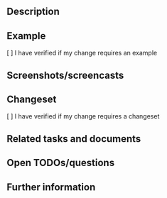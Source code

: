 <!--

PLEASE MAKE SURE TO KEEP THE PR SIZE AT A MINIMUM!
Smaller PRs are easier to review and tend to get merged faster.
Unrelated changes, refactorings, fixes etc. should be made in separate PRs.

--->

## Description

<!--

The description should describe the change you're making.
It will be used as the commit message for the squashed commit once the PR gets merged.
Therefore, make sure to keep the description up-to-date as the PR changes.

PLEASE DESCRIBE WHY YOU'RE MAKING THE CHANGE, NOT WHAT YOU'RE CHANGING.
Reviewers see what you're changing when reviewing the code.
However, they might not understand your motives as to why you're making the change.

Your description should include:
-   The problem you're facing
-   Your solution to the problem
-   An example usage of your change

--->

<!--

Everything below this is intended to help ease reviewing this PR.
Remove all unrelated sections.

WHEN MERGING THE PR, REMOVE THIS FROM THE COMMIT MESSAGE.

-->

## Example

<!--

Make sure to provide an example of your change if your change includes a new API.

This can be either:
-   The implementation in Demo
-   A unit test

--->

[ ] I have verified if my change requires an example

## Screenshots/screencasts

<!--

When making a visual change, please provide either screenshots or screencasts.

Hint: For before/after views, you can use a table:

| Before   | After   |
| -------- | ------- |
| Link     | Link    |

-->

## Changeset

<!--

When making a notable change, make sure to add a changeset.
See [CONTRIBUTING.md](https://github.com/vivid-planet/comet/blob/HEAD/CONTRIBUTING.md) for more information.

TL;DR

Add a changeset when:
-   changing the package's public API (`src/index.ts`)
-   fixing a bug
-   making a visual change

Changeset writing guidelines:
-   Use active voice: "Add new thing" vs. "A new thing is added"
-   First line should be the title: "Add new alert component"
-   Provide additional information in the description
-   Use backticks to highlight code: Add new `Alert` component
-   Use bold formatting for "headlines" in the description: **Example**

--->

[ ] I have verified if my change requires a changeset

## Related tasks and documents

<!--

Link to related tasks and documents, for instance, https://vivid-planet.atlassian.net/browse/COM-XXX.

MAKE SURE THAT EVERYTHING REQUIRED TO UNDERSTAND YOUR CHANGE IS IN THE PR DESCRIPTION.
Reviewers shouldn't need to review tasks, JIRA conversations etc. to understand what you're doing.

-->

## Open TODOs/questions

<!--

-   [ ] Need to validate that this actually works
-   [ ] Merge parent PR

-->

## Further information

<!--

Further information that helps reviewing the PR, for instance:
-   Alternative solutions you have considered
-   Dependent PRs
-   Links to relevant documentation, blog posts etc.

-->
